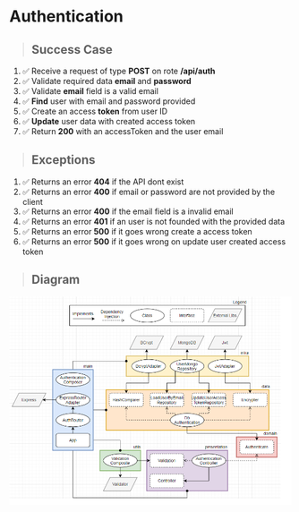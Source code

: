 # Authentication

> ## Success Case

1. ✅ Receive a request of type **POST** on rote **/api/auth**
2. ✅ Validate required data **email** and **password**
3. ✅ Validate **email** field is a valid email
4. ✅ **Find** user with email and password provided
5. ✅ Create an access **token** from user ID
6. ✅ **Update** user data with created access token
7. ✅ Return **200** with an accessToken and the user email

> ## Exceptions

1. ✅ Returns an error **404** if the API dont exist
2. ✅ Returns an error **400** if email or password are not provided by the client
3. ✅ Returns an error **400** if the email field is a invalid email
4. ✅ Returns an error **401** if an user is not founded with the provided data
5. ✅ Returns an error **500** if it goes wrong create a access token
6. ✅ Returns an error **500** if it goes wrong on update user created access token

> ## Diagram

![authentication diagram](./authentication-diagram.png)